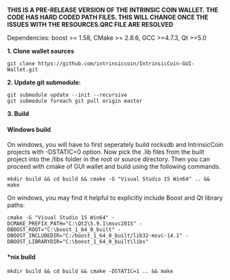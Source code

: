 **THIS IS A PRE-RELEASE VERSION OF THE INTRINSIC COIN WALLET. THE CODE HAS HARD CODED PATH FILES. THIS WILL CHANGE ONCE THE ISSUES WITH THE RESOURCES.QRC FILE ARE RESOLVED**

Dependencies: boost >= 1.58, CMake >= 2.8.6, GCC >=4.7.3, Qt >=5.0

**1. Clone wallet sources**

```
git clone https://github.com/intrinsiccoin/IntrinsicCoin-GUI-Wallet.git
```

**2. Update git submodule:**

```
git submodule update --init --recursive
git submodule foreach git pull origin master
```

**3. Build**

#### Windows build

On windows, you will have to first seperately build rocksdb and IntrinsicCoin projects with -DSTATIC=0 option. Now pick the .lib files from the built project into the /libs folder in the root or source directory. Then you can proceed with cmake of GUI wallet and build using the following commands.

```
mkdir build && cd build && cmake -G "Visual Studio 15 Win64" .. && make
```

On windows, you may find it helpful to explicitly include Boost and Qt library paths:

```
cmake -G "Visual Studio 15 Win64" -DCMAKE_PREFIX_PATH="C:\Qt2\5.9.1\msvc2015" -DBOOST_ROOT="C:\boost_1_64_0_built" -DBOOST_INCLUDEDIR="C:/boost_1_64_0_built/lib32-msvc-14.1" -DBOOST_LIBRARYDIR="C:\boost_1_64_0_built\libs"
 ```
#### *nix build
```
mkdir build && cd build && cmake -DSTATIC=1 .. && make
```


